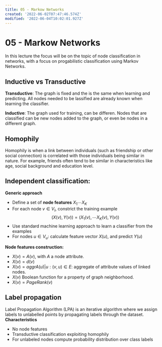 ```yaml
---
title: 05 - Markow Networks
created: '2022-06-02T07:47:46.574Z'
modified: '2022-06-04T10:02:01.927Z'
---
```


# 05 - Markow Networks

In this lecture the focus will be on the topic of node classification in networks, with a focus on progabilistic classification using Markov Networks.

## Inductive vs Transductive

__Transductive__: The graph is fixed and the is the same when learning and predicting. All nodes needed to be lassified are already known when learning the classifier.

__Inductive__: The graph used for training, can be differen. Nodes that are classified can be new nodes added to the graph, or even be nodes in a different graph.

## Homophily

Homophily is when a link between individuals (such as friendship or other social connection) is correlated with those individuals being similar in nature. For example, friends often tend to be similar in characteristics like age, social background and education level.

## Independent classification:
__Generic approach__
- Define a set of **node features** $X_1 \dotsb X_K$
- For each node $v \in V_I$, constrict the training example
$$ (X(v), Y(v))=(X_1(v), \cdots X_K(v), Y(v))$$
- Use standard machine learning approach to learn a classifier from the examples
- For nodes $u \in V_u$: calculate feature vector $X(u)$, and predict $Y(u)$

__Node features construction:__
- $X(v) = A(v)$, with $A$ a node attribute.
- $X(v) = d(v)$
- $X(v) = aggr{A(u) | u:(v,u) \in E}$: aggregate of attribute values of linked nodes.
- $X(v)$ Boolean function for a property of graph neighborhood.
- $X(v) = PageRank(v)$

## Label propagation
Label Propagation Algorithm (LPA) is an iterative algorithm where we assign labels to unlabelled points by propagating labels through the dataset.
__Characteristics__
- No node features
- Transductive classification exploiting homophily
- For unlabeled nodes compute probability distribution over class labels




